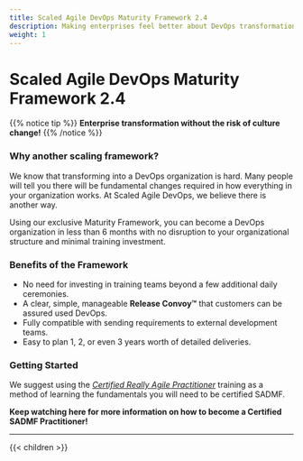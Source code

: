 ```yaml
---
title: Scaled Agile DevOps Maturity Framework 2.4
description: Making enterprises feel better about DevOps transformation since 2021
weight: 1
---
```


# Scaled Agile DevOps Maturity Framework 2.4

{{% notice tip %}}
**Enterprise transformation without the risk of culture change!**
{{% /notice %}}

### Why another scaling framework?

We know that transforming into a DevOps organization is hard. Many people will tell you there will be fundamental changes required in how everything in your organization works. At Scaled Agile DevOps, we believe there is another way.

Using our exclusive Maturity Framework, you can become a DevOps organization in less than 6 months with no disruption to your organizational structure and minimal training investment.

### Benefits of the Framework

- No need for investing in training teams beyond a few additional daily ceremonies.
- A clear, simple, manageable **Release Convoy&trade;** that customers can be assured used DevOps.
- Fully compatible with sending requirements to external development teams.
- Easy to plan 1, 2, or even 3 years worth of detailed deliveries.

### Getting Started

We suggest using the *[Certified Really Agile Practitioner](https://www.youtube.com/watch?v=cwbiSCgiZNA)* training as a method of learning the fundamentals you will need to be certified SADMF.

**Keep watching here for more information on how to become a Certified SADMF Practitioner!**

---

{{< children >}}

